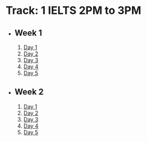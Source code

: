# Track: 1 IELTS 2PM to 3PM

- ## Week 1

   1. [Day 1](https://web.facebook.com/iCodeguru/videos/1183475899669311)
   2. [Day 2](https://www.facebook.com/iCodeguru/videos/1246386939677867)
   3. [Day 3](https://www.facebook.com/iCodeguru/videos/991720969327052)
   4. [Day 4](https://www.facebook.com/iCodeguru/videos/996162298880363)
   5. [Day 5](https://www.facebook.com/iCodeguru/videos/493560323146400)

- ## Week 2

   1. [Day 1](https://www.facebook.com/iCodeguru/videos/7875722882543635)
   2. [Day 2](https://www.facebook.com/iCodeguru/videos/1961386504305050)
   3. [Day 3](https://www.facebook.com/iCodeguru/videos/1881318455614757)
   4. [Day 4](https://www.facebook.com/iCodeguru/videos/1582908909269540)
   5. [Day 5](https://www.facebook.com/iCodeguru/videos/992362685977723)

<!-- - ## Week 3

   1. [Day 1](https://www.facebook.com/iCodeguru/videos/2133258873715287)
   2. [Day 2](https://www.facebook.com/iCodeguru/videos/420919660943357)
   3. [Day 3](https://www.facebook.com/iCodeguru/videos/995908488861336)
   4. [Day 4](https://www.facebook.com/iCodeguru/videos/990117592654900)
   5. [Day 5](https://www.facebook.com/iCodeguru/videos/1009270360410433) -->

<!-- - ## Week 4

   1. [Day 1]()
   2. [Day 2]()
   3. [Day 3]()
   4. [Day 4]()
   5. [Day 5]() -->

<!-- - ## Week 

   1. [Day 1]()
   2. [Day 2]()
   3. [Day 3]()
   4. [Day 4]()
   5. [Day 5]() -->